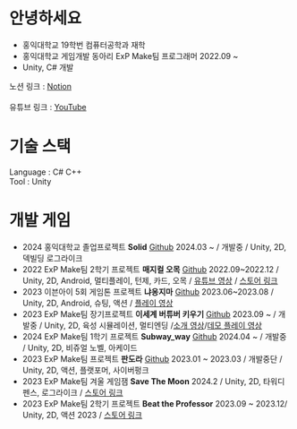 # 안녕하세요
+ 홍익대학교 19학번 컴퓨터공학과 재학
+ 홍익대학교 게임개발 동아리 ExP Make팀 프로그래머 2022.09 ~
+ Unity, C# 개발 <br/> 

노션 링크 : [Notion](https://www.notion.so/Game-Client-Programmer-89855183dd7848bb8800edf8a5083472)<br/> <br/> 
유튜브 링크 : [YouTube](https://www.youtube.com/@user-iz3rb7fz7i/videos)

# 기술 스택
Language : C# C++<br/> 
Tool : Unity
# 개발 게임
+ 2024 홍익대학교 졸업프로젝트 **Solid** [Github](https://github.com/nilbace/SoliD_OnlyScripts/tree/main) 2024.03 ~ / 개발중 / Unity, 2D, 덱빌딩 로그라이크
+ 2022 ExP Make팀 2학기 프로젝트 **매지컬 오목** [Github](https://github.com/nilbace/Oh-MOK) 2022.09~2022.12 / Unity, 2D, Android, 멀티플레이, 턴제, 카드, 오목 / [유튜브 영상](https://youtu.be/tbGnyxyPQ7c) / [스토어 링크](https://play.google.com/store/apps/details?id=com.ExPStudio.MagicalGomoku)
+ 2023 이븐아이 5회 게임톤 프로젝트 **냐옹지마** [Github](https://github.com/nilbace/Nyaongjima) 2023.06~2023.08 / Unity, 2D, Android, 슈팅, 액션 / [플레이 영상](https://youtu.be/bYxA2JnjhhM)
+ 2023 ExP Make팀 장기프로젝트 **이세계 버튜버 키우기** [Github](https://github.com/nilbace/IVA_Ella) 2023.09 ~ / 개발중 / Unity, 2D, 육성 시뮬레이션, 멀티엔딩 /[소개 영상](https://youtu.be/Z7XscbNfE8s)/[데모 플레이 영상](https://youtu.be/dZkE43PHWPg)
+ 2024 ExP Make팀 1학기 프로젝트 **Subway_way** [Github](https://github.com/nilbace/Subway_way_OnlyScripts) 2024.04 ~ / 개발중 / Unity, 2D, 비쥬얼 노벨, 아케이드 
+ 2023 ExP Make팀 프로젝트 **판도라** [Github](https://github.com/nilbace/Project_Pandora) 2023.01 ~ 2023.03 / 개발중단 / Unity, 2D, 액션, 플랫포머, 사이버펑크 
+ 2023 ExP Make팀 겨울 게임잼 **Save The Moon** 2024.2 / Unity, 2D, 타워디펜스, 로그라이크 / [스토어 링크](https://play.google.com/store/apps/details?id=com.ExpStudio.SaveTheMoon&hl=ko&gl=US)
+ 2023 ExP Make팀 2학기 프로젝트 **Beat the Professor** 2023.09 ~ 2023.12/ Unity, 2D, 액션 2023 / [스토어 링크](https://play.google.com/store/apps/details?id=com.expmake.beattheprofessor&hl=ko&gl=US)

<!--
**nilbace/nilbace** is a ✨ _special_ ✨ repository because its `README.md` (this file) appears on your GitHub profile.

Here are some ideas to get you started:

- 🔭 I’m currently working on ...
- 🌱 I’m currently learning ...
- 👯 I’m looking to collaborate on ...
- 🤔 I’m looking for help with ...
- 💬 Ask me about ...
- 📫 How to reach me: ...
- 😄 Pronouns: ...
- ⚡ Fun fact: ...
-->
